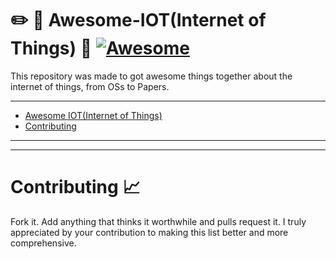 # :pencil2: :notebook: Awesome-IOT(Internet of Things) :pushpin: [![Awesome](https://cdn.rawgit.com/sindresorhus/awesome/d7305f38d29fed78fa85652e3a63e154dd8e8829/media/badge.svg)](https://github.com/sindresorhus/awesome)
This repository was made to got awesome things together about the internet of things, from OSs to Papers.
- - -
- [Awesome IOT(Internet of Things)](#awesome-IOT)
- [Contributing](#contributing)
- - -
- - -
# Contributing :chart_with_upwards_trend:
Fork it. Add anything that thinks it worthwhile and pulls request it.
I truly appreciated by your contribution to making this list better and more comprehensive. 

